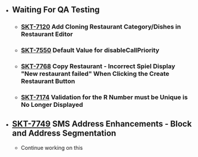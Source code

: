 - ## Waiting For QA Testing
	- ### [SKT-7120](https://wondersco.atlassian.net/browse/SKT-7120) Add Cloning Restaurant Category/Dishes in Restaurant Editor
	- ### [SKT-7550](https://wondersco.atlassian.net/browse/SKT-7550) Default Value for disableCallPriority
	- ### [SKT-7768](https://wondersco.atlassian.net/browse/SKT-7768) Copy Restaurant - Incorrect Spiel Display "New restaurant failed" When Clicking the Create Restaurant Button
	- ### [SKT-7174](https://wondersco.atlassian.net/browse/SKT-7174) Validation for the R Number must be Unique is No Longer Displayed
- ## [SKT-7749](https://wondersco.atlassian.net/browse/SKT-7749) SMS Address Enhancements - Block and Address Segmentation
	- Continue working on this
